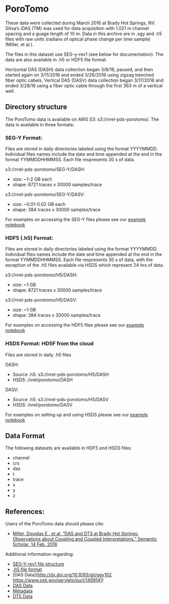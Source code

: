 # PoroTomo

These data were collected during March 2016 at Brady Hot Springs, NV. Silixa’s
iDAS (TM) was used for data acquisition with 1.021 m channel spacing and a
guage length of 10 m. Data in this archive are in .sgy and .h5 files with raw
units (radians of optical phase change per time sample) (Miller, et al.).

The files in this dataset use SEG-y-rev1 (see below for documentation). The
data are also available in .h5 or HDF5 file format.

Horizontal DAS (DASH) data collection began 3/8/16, paused, and then started
again on 3/11/2016 and ended 3/26/2016 using zigzag trenched fiber optic
cabels. Vertical DAS (DASV) data collection began 3/17/2016 and ended 3/28/16
using a fiber optic cable through the first 363 m of a vertical well.





## Directory structure

The PoroTomo data is available on AWS S3: s3://nrel-pds-porotomo/. The data is
available in three formats:

### SEG-Y Format:

Files are stored in daily directories labeled using the format YYYYMMDD.
Individual files names include the date and time appended at the end in the
format YYMMDDHHMMSS. Each file respresents 30 s of data.

s3://nrel-pds-porotomo/SEG-Y/DASH:
- size: ~1-2 GB each
- shape: 8721 traces x 30000 samples/trace

s3://nrel-pds-porotomo/SEG-Y/DASV:
- size: ~0.01-0.02 GB each
- shape: 384 traces x 30000 samples/trace

For examples on accessing the SEG-Y files please see our [example notebook](https://github.com/openEDI/documentation/blob/master/PoroTomo/PoroTomo_Distributed_Acoustic_Sensing_(DAS)_Data_SEGY.ipynb)

### HDF5 (.h5) Format:

Files are stored in daily directories labeled using the format YYYYMMDD.
Individual files names include the date and time appended at the end in the
format YYMMDDHHMMSS. Each file respresents 30 s of data, with the exception of
the .h5 files available via HSDS which represent 24 hrs of data.

s3://nrel-pds-porotomo/H5/DASH:
- size: ~1 GB
- shape: 8721 traces x 30000 samples/trace

s3://nrel-pds-porotomo/H5/DASV:
- size: ~1 GB
- shape: 384 traces x 30000 samples/trace

For examples on accessing the HDF5 files please see our [example notebook](https://github.com/openEDI/documentation/blob/master/PoroTomo/PoroTomo_Distributed_Acoustic_Sensing_(DAS)_Data_hdf5.ipynb)

### HSDS Format: HD5F from the cloud

Files are stored in daily .h5 files

DASH:
- Source .h5: s3://nrel-pds-porotomo/H5/DASH
- HSDS: /nrel/porotomo/DASH

DASV:
- Source .h5: s3://nrel-pds-porotomo/H5/DASV
- HSDS: /nrel/porotomo/DASV

For examples on setting up and using HSDS please see our [example notebook](https://github.com/openEDI/documentation/blob/master/PoroTomo/PoroTomo_Distributed_Acoustic_Sensing_(DAS)_Data_hsds.ipynb)

## Data Format

The following datasets are available in HDF5 and HSDS files:

- channel
- crs
- das
- t
- trace
- x
- y
- z

## References:

Users of the PoroTomo data should please cite:
- [Miller, Douglas E., et al. “DAS and DTS at Brady Hot Springs: Observations about Coupling and Coupled Interpretations.” Semantic Scholar, 14 Feb. 2018](pdfs.semanticscholar.org/048f/419e3c2b4de348a7166b13cab3bc0d56afdc.pdf)

Additional information regarding:
- [SEG-Y-rev1 file structure](https://seg.org/Portals/0/SEG/News%20and%20Resources/Technical%20Standards/seg_y_rev1.pdf)
- [.h5 file format](https://support.hdfgroup.org/HDF5/doc/H5.format.html)
- [DAS Data](http://dx.doi.org/10.1093/gji/ggy102 https://www.osti.gov/servlets/purl/1499141)
- [DAS Data](https://pangea.stanford.edu/ERE/pdf/IGAstandard/SGW/2018/Miller.pdf)
- [Metadata](https://gdr.openei.org/submissions/825)
- [DTS Data](https://gdr.openei.org/submissions/853)

